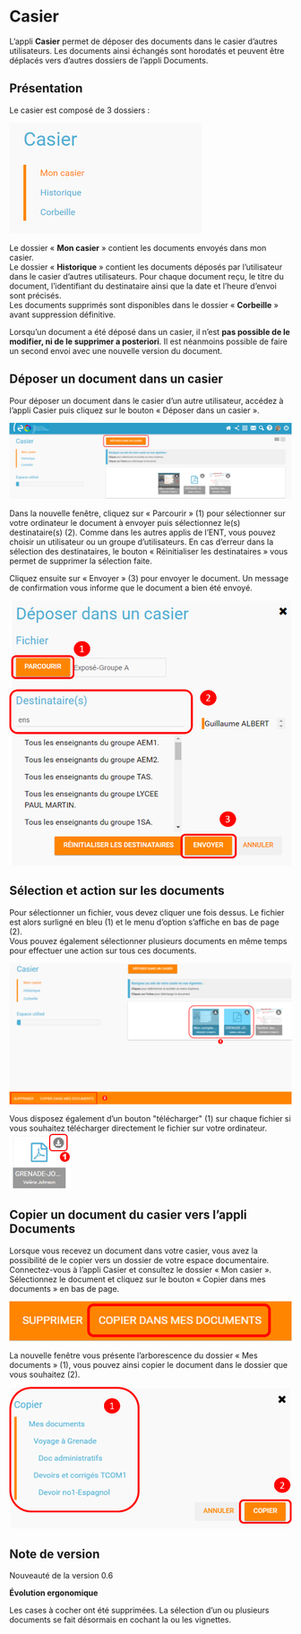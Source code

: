 # Casier

L’appli **Casier** permet de déposer des documents dans le casier d’autres utilisateurs. Les documents ainsi échangés sont horodatés et peuvent être déplacés vers d’autres dossiers de l’appli Documents.

## Présentation

Le casier est composé de 3 dossiers :

![](.gitbook/assets/casier.png)

Le dossier « **Mon casier** » contient les documents envoyés dans mon casier.  
Le dossier « **Historique** » contient les documents déposés par l’utilisateur dans le casier d’autres utilisateurs. Pour chaque document reçu, le titre du document, l’identifiant du destinataire ainsi que la date et l’heure d’envoi sont précisés.  
Les documents supprimés sont disponibles dans le dossier « **Corbeille** » avant suppression définitive.

Lorsqu’un document a été déposé dans un casier, il n’est **pas possible de le modifier, ni de le supprimer a posteriori**. Il est néanmoins possible de faire un second envoi avec une nouvelle version du document.

## Déposer un document dans un casier

Pour déposer un document dans le casier d’un autre utilisateur, accédez à l’appli Casier puis cliquez sur le bouton « Déposer dans un casier ».

![](.gitbook/assets/rack-deposer-casier.png)

Dans la nouvelle fenêtre, cliquez sur « Parcourir » \(1\) pour sélectionner sur votre ordinateur le document à envoyer puis sélectionnez le\(s\) destinataire\(s\) \(2\). Comme dans les autres applis de l’ENT, vous pouvez choisir un utilisateur ou un groupe d’utilisateurs. En cas d’erreur dans la sélection des destinataires, le bouton « Réinitialiser les destinataires » vous permet de supprimer la sélection faite.

Cliquez ensuite sur « Envoyer » \(3\) pour envoyer le document. Un message de confirmation vous informe que le document a bien été envoyé.

![](.gitbook/assets/casier3.png)

## Sélection et action sur les documents

Pour sélectionner un fichier, vous devez cliquer une fois dessus. Le fichier est alors surligné en bleu \(1\) et le menu d’option s’affiche en bas de page \(2\).  
Vous pouvez également sélectionner plusieurs documents en même temps pour effectuer une action sur tous ces documents.

![](.gitbook/assets/rack-tous-selectionnes2-1024x512.png)

Vous disposez également d’un bouton "télécharger" \(1\) sur chaque fichier si vous souhaitez télécharger directement le fichier sur votre ordinateur.  
![](.gitbook/assets/rack-bouton-telecharger2.png)

## Copier un document du casier vers l’appli Documents

Lorsque vous recevez un document dans votre casier, vous avez la possibilité de le copier vers un dossier de votre espace documentaire.  
Connectez-vous à l’appli Casier et consultez le dossier « Mon casier ». Sélectionnez le document et cliquez sur le bouton « Copier dans mes documents » en bas de page.

![](.gitbook/assets/casier4.png)

La nouvelle fenêtre vous présente l’arborescence du dossier « Mes documents » \(1\), vous pouvez ainsi copier le document dans le dossier que vous souhaitez \(2\).

![](.gitbook/assets/casier5.png)

## Note de version

Nouveauté de la version 0.6

**Évolution ergonomique**

Les cases à cocher ont été supprimées. La sélection d’un ou plusieurs documents se fait désormais en cochant la ou les vignettes.

